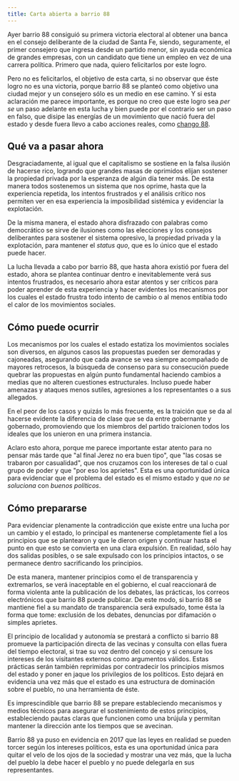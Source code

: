 ```yaml
---
title: Carta abierta a barrio 88
---
```


Ayer barrio 88 consiguió su primera victoria electoral al obtener una banca
en el consejo deliberante de la ciudad de Santa Fe, siendo, seguramente, el
primer consejero que ingresa desde un partido menor, sin ayuda económica de
grandes empresas, con un candidato que tiene un empleo en vez de una carrera
política. Primero que nada, quiero felicitarlos por este logro.

Pero no es felicitarlos, el objetivo de esta carta, si no observar que éste
logro no es una victoria, porque barrio 88 se planteó como objetivo una ciudad
mejor y un consejero sólo es un medio en ese camino. Y si esta aclaración me
parece importante, es porque no creo que este logro sea _per se_ un paso
adelante en esta lucha y bien puede por el contrario ser un paso en falso, que
disipe las energías de un movimiento que nació fuera del estado y desde fuera
llevo a cabo acciones reales, como [chango 88][1].

## Qué va a pasar ahora

Desgraciadamente, al igual que el capitalismo se sostiene en la falsa ilusión
de hacerse rico, logrando que grandes masas de oprimidos elijan sostener la
propiedad privada por la esperanza de algún día tener más. De esta manera todos
sostenemos un sistema que nos oprime, hasta que la experiencia repetida, los
intentos frustrados y el análisis crítico nos permiten ver en esa experiencia
la imposibilidad sistémica y evidenciar la explotación.

De la misma manera, el estado ahora disfrazado con palabras como democrático
se sirve de ilusiones como las elecciones y los consejos deliberantes para
sostener el sistema opresivo, la propiedad privada y la explotación, para
mantener el _status quo_, que es lo único que el estado puede hacer.

La lucha llevada a cabo por barrio 88, que hasta ahora existió por fuera del
estado, ahora se plantea continuar dentro e inevitablemente verá sus intentos
frustrados, es necesario ahora estar atentos y ser críticos para poder aprender
de esta experiencia y hacer evidentes los mecanismos por los cuales el estado
frustra todo intento de cambio o al menos entibia todo el calor de los
movimientos sociales.

## Cómo puede ocurrir

Los mecanismos por los cuales el estado estatiza los movimientos sociales son
diversos, en algunos casos las propuestas pueden ser demoradas y cajoneadas,
asegurando que cada avance se vea siempre acompañado de mayores retrocesos, la
búsqueda de consenso para su consecución puede quebrar las propuestas en algún
punto fundamental haciendo cambios a medias que no alteren cuestiones
estructurales. Incluso puede haber amenazas y ataques menos sutiles, agresiones
a los representantes o a sus allegados.

En el peor de los casos y quizás lo más frecuente, es la traición que se da al
hacerse evidente la diferencia de clase que se da entre gobernante y gobernado,
promoviendo que los miembros del partido traicionen todos los ideales que los
unieron en una primera instancia.

Aclaro esto ahora, porque me parece importante estar atento para no pensar más
tarde que "al final Jerez no era buen tipo", que "las cosas se trabaron por
casualidad", que nos cruzamos con los intereses de tal o cual grupo de poder y
que "por eso los aprietes". Esta es una oportunidad única para evidenciar que
el problema del estado es el mismo estado y que _no se soluciona_ con _buenos
políticos_.

## Cómo prepararse

Para evidenciar plenamente la contradicción que existe entre una lucha por un
cambio y el estado, lo principal es mantenerse completamente fiel a los
principios que se plantearon y que le dieron origen y continuar hasta el punto
en que esto se convierta en una clara expulsión. En realidad, sólo hay dos
salidas posibles, o se sale expulsado con los principios intactos, o se
permanece dentro sacrificando los principios.

De esta manera, mantener principios como el de transparencia y extremarlos, se
verá inaceptable en el gobierno, el cual reaccionará de forma violenta ante la
publicación de los debates, las prácticas, los correos electrónicos que barrio
88 puede publicar. De este modo, si barrio 88 se mantiene fiel a su mandato de
transparencia será expulsado, tome ésta la forma que tome: exclusión de los
debates, denuncias por difamación o simples aprietes.

El principio de localidad y autonomía se prestará a conflicto si barrio 88
promueve la participación directa de las vecinas y consulta con ellas fuera del
tiempo electoral, si trae su voz dentro del concejo y si censure los intereses
de los visitantes externos como argumentos válidos. Estas prácticas serán
también reprimidas por contradecir los principios mismos del estado y poner en
jaque los privilegios de los políticos. Esto dejará en evidencia una vez más
que el estado es una estructura de dominación sobre el pueblo, no una
herramienta de éste.

Es imprescindible que barrio 88 se prepare estableciendo mecanismos y medios
técnicos para asegurar el sostenimiento de estos principios, estableciendo
pautas claras que funcionen como una brújula y permitan mantener la dirección
ante los tiempos que se avecinan.

Barrio 88 ya puso en evidencia en 2017 que las leyes en realidad se pueden
torcer según los intereses políticos, esta es una oportunidad única para
quitar el velo de los ojos de la sociedad y mostrar una vez más, que la lucha
del pueblo la debe hacer el pueblo y no puede delegarla en sus representantes.

 [1]: https://chango88.com.ar/

